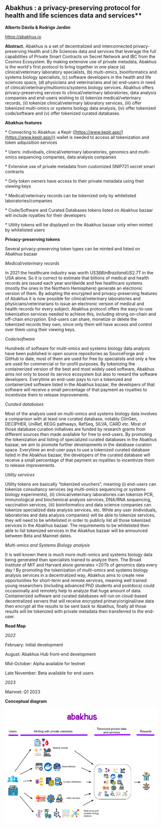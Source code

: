 ## Abakhus : a privacy-preserving protocol for health and life sciences data and services**

  

**Alberto Dávila & Rodrigo Jardim**

https://abakhus.io

  

**Abstract.** Abakhus is a set of decentralized and interconnected privacy-preserving Health and Life Sciences data and services that leverage the full capabilities of Private Smart Contracts on Secret Network and IBC from the Cosmos Ecosystem. By making extensive use of private metadata, Abakhus is the world's first protocol to bring together in one place (a) clinical/veterinary laboratory specialists, (b) multi-omics, bioinformatics and systems biology specialists, (c) software developers in the health and life sciences space, (d) physicians and veterinarians and (e) end-users in need of clinical/veterinary/multiomics/systems biology services. Abakhus offers privacy-preserving services to clinical/veterinary laboratories, data analysis companies and end-users wishing to (i) tokenize medical/veterinary records, (ii) tokenize clinical/veterinary laboratory services, (iii) offer tokenized multi-omics or systems biology data analysis, (iv) offer tokenized code/software and (v) offer tokenized curated databases.

  

**Abakhus features**

  

\* Connecting to Abakhus: a Keplr ([https://www.keplr.app/](https://www.keplr.app/)) wallet is needed to access all tokenization and token adquisition services

\* Users: individuals, clinical/veterinary laboratories, genomics and multi-omics sequencing companies, data analysis companies

\* Extensive use of private metadata from customized SNIP721 secret smart contracts

\* Only token owners have access to their private metadata using their viewing keys

\* Medical/veterinary records can be tokenized only by whitelisted laboratories/companies

\* Code/Software and Curated Databases tokens listed on Abakhus bazaar will include royalties for their developers

\* Utility tokens will be displayed on the Abakhus bazaar only when minted by whitelisted users

**Privacy-preserving tokens**

  

Several privacy-preserving token types can be minted and listed on Abakhus bazaar

  

_Medical/veterinary records_

  

In 2021 the healthcare industry was worth US$38B in Brazil and US$2.7T in the USA alone. So it is correct to estimate that billions of medical and health records are issued each year worldwide and few healthcare systems (mostly the ones in the Northern Hemisphere) generate an electronic version of them. By adopting the encrypted and privacy-preserving features of Abakhus it is now possible for clinical/veterinary laboratories and physicians/veterinarians to issue an electronic version of medical and health records for every subject. Abakhus protocol offers the easy-to-use tokenization services needed to achieve this, including strong on-chain and off-chain encryption. End-users can share, monetize or delete the tokenized records they own, since only them will have access and control over them using their viewing keys.

  

_Code/software_

  

Hundreds of software for multi-omics and systems biology data analysis have been published in open source repositories as SourceForge and GitHub to date, most of them are used for free by specialists and only a few are used for commercial or for-profit purposes. By tokenizing the containerized version of the best and most widely used software, Abakhus aims not only to boost its service ecosystem but also to reward the software developers. Everytime an end-user pays to run a tokenized and containerized software listed in the Abakhus bazaar, the developers of that software will receive a small percentage of that payment as royalties to incentivize them to release improvements.

  

_Curated databases_

  

Most of the analysis used on multi-omics and systems biology data involves a comparison with at least one curated database, notably ClinGen, DECIPHER, UniRef, KEGG pathways, RefSeq, SILVA, CARD etc. Most of those database curation initiatives are funded by research grants from different sources then made available for free to end-users. By promoting the tokenization and listing of specialized curated databases in the Abakhus bazaar, we aim to promote further developments in the database curation space. Everytime an end-user pays to use a tokenized curated database listed in the Abakhus bazaar, the developers of the curated database will receive a small percentage of that payment as royalties to incentivize them to release improvements.

  

_Utility services_

  

Utility tokens are basically “tokenized vouchers”, meaning (i) end-users can tokenize consultancy services (eg multi-omics sequencing or systems biology experiments), (ii) clinical/veterinary laboratories can tokenize PCR, immunological and biochemical analysis services, DNA/RNA sequencing, vaccination services, (iii) bioinformatics and data science companies can tokenize specialized data analysis services, etc. While any user (individuals, laboratories and data analysis companies) will be able to tokenize services, they will need to be whitelisted in order to publicly list all those tokenized services in the Abakhus bazaar. The requirements to be whitelisted then able to list tokenized services in the Abakhus bazaar will be announced between Beta and Mainnet dates.

  

_Multi-omics and Systems Biology analysis_

  

It is well known there is much more multi-omics and systems biology data being generated than specialists trained to analyze them. The Broad Institute of MIT and Harvard alone generates >20Tb of genomics data every day ! By promoting the tokenization of multi-omics and systems biology analysis services in a decentralized way, Abakhus aims to create new opportunities for short-term and remote services, meaning well trained young researchers (including advanced PhD students and postdocs) could occasionally and remotely help to analyze that huge amount of data. Containerized software and curated databases will run on cloud-based decentralized servers that will receive encrypted primary/original/raw data then encrypt all the results to be sent back to Abakhus, finally all those results will be tokenized with private metadata then transferred to the end-user.

  

  

  

  

**Road Map**

  

_2022_

  

February: Initial development

August: Abakhus Hub front-end development

Mid-October: Alpha available for testnet

Late November: Beta available for end users

  

_2023_

  

Mainnet: Q1 2023

  

**Conceptual diagram**

  

![](Abakhus_Whitepaper_v1_html_6b14dd20bc128cec.png)

